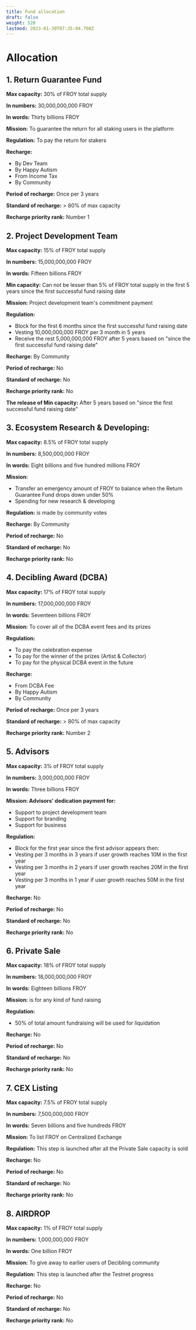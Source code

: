 ```yaml
---
title: Fund allocation
draft: false
weight: 520
lastmod: 2023-01-30T07:35:04.708Z
---
```

# Allocation
## 1. Return Guarantee Fund

**Max capacity:**			30% of FROY total supply

**In numbers:**			30,000,000,000 FROY

**In words:**			Thirty billions FROY

**Mission:**			To guarantee the return for all staking users in the platform

**Regulation:**			To pay the return for stakers

**Recharge:** 		
* By Dev Team
* By Happy Autism
* From Income Tax
* By Community

**Period of recharge:**		Once per 3 years

**Standard of recharge:**		> 80% of max capacity

**Recharge priority rank:**		Number 1

## 2. Project Development Team

**Max capacity:**			15% of FROY total supply

**In numbers:**			15,000,000,000 FROY

**In words:**			Fifteen billions FROY

**Min capacity:**			Can not be lesser than 5% of FROY total supply in the first 5 years since the first successful fund raising date	

**Mission:**			Project development team's commitment payment

**Regulation:**		
* Block for the first 6 months since the first successful fund raising date
* Vesting 10,000,000,000 FROY per 3 month in 5 years
* Receive the rest 5,000,000,000 FROY after 5 years based on "since the first successful fund raising date"

**Recharge:**			By Community

**Period of recharge:**		No

**Standard of recharge:**		No

**Recharge priority rank:**		No

**The release of Min capacity:**	After 5 years based on "since the first successful fund raising date"

## 3. Ecosystem Research & Developing:

**Max capacity:**			8.5% of FROY total supply

**In numbers:**			8,500,000,000 FROY

**In words:**			Eight billions and five hundred millions FROY

**Mission:** 			
* Transfer an emergency amount of FROY to balance when the Return Guarantee Fund drops down under 50%
* Spending for new research & developing

**Regulation:**			is made by community votes

**Recharge:**			By Community	

**Period of recharge:**		No

**Standard of recharge:**		No

**Recharge priority rank:**		No

## 4. Decibling Award (DCBA)

**Max capacity:**			17% of FROY total supply

**In numbers:**			17,000,000,000 FROY

**In words:**			Seventeen billions FROY

**Mission:**			To cover all of the DCBA event fees and its prizes

**Regulation:**			
* To pay the celebration expense
* To pay for the winner of the prizes (Artist & Collector)
* To pay for the physical DCBA event in the future

**Recharge:**			
* From DCBA Fee
* By Happy Autism
* By Community

**Period of recharge:**		Once per 3 years

**Standard of recharge:**		> 80% of max capacity

**Recharge priority rank:**		Number 2

## 5. Advisors

**Max capacity:**			3% of FROY total supply

**In numbers:**			3,000,000,000 FROY

**In words:**			Three billions FROY

**Mission: Advisors' dedication payment for:**
* Support to project development team
* Support for branding
* Support for business

**Regulation:**
* Block for the first year since the first advisor appears then:
* Vesting per 3 months in 3 years if user growth reaches 10M in the first year	
* Vesting per 3 months in 2 years if user growth reaches 20M in the first year
* Vesting per 3 months in 1 year if user growth reaches 50M in the first year	

**Recharge:**			No

**Period of recharge:**		No

**Standard of recharge:**		No

**Recharge priority rank:**		No

## 6. Private Sale

**Max capacity:**			18% of FROY total supply

**In numbers:**			18,000,000,000 FROY

**In words:**			Eighteen billions FROY

**Mission:**			is for any kind of fund raising

**Regulation:**			
* 50% of total amount fundraising will be used for liquidation

**Recharge:** No

**Period of recharge:** No

**Standard of recharge:** No

**Recharge priority rank:** No

## 7. CEX Listing

**Max capacity:**			7.5% of FROY total supply

**In numbers:**			7,500,000,000 FROY

**In words:** 			Seven billions and five hundreds FROY

**Mission:**			To list FROY on Centralized Exchange

**Regulation:**		This step is launched	after all the Private Sale capacity is sold

**Recharge:**			No

**Period of recharge:**		No

**Standard of recharge:**		No

**Recharge priority rank:**		No

## 8. AIRDROP 

**Max capacity:**           1% of FROY total supply

**In numbers:**             1,000,000,000 FROY

**In words:**           One billion FROY

**Mission:**            To give away to earlier users of Decibling community

**Regulation:**     This step is launched after the Testnet progress

**Recharge:**   No

**Period of recharge:**         No

**Standard of recharge:**		No

**Recharge priority rank:**		No